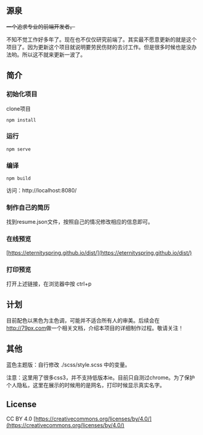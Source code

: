 ## 源泉
~~一个追求专业的前端开发者。~~

不知不觉工作好多年了。现在也不仅仅研究前端了。其实最不愿意更新的就是这个项目了。因为更新这个项目就说明要劳民伤财的去讨工作。但是很多时候也是没办法哟。所以这不就来更新一波了。
## 简介
### 初始化项目
clone项目

    npm install
### 运行
    npm serve
### 编译
    npm build
访问：http://localhost:8080/
### 制作自己的简历
找到resume.json文件，按照自己的情况修改相应的信息即可。
### 在线预览
[https://eternityspring.github.io/dist/](https://eternityspring.github.io/dist/)
### 打印预览
打开上述链接，在浏览器中按
    ctrl+p
## 计划
目前配色以黑色为主色调，可能并不适合所有人的审美。后续会在<a href="http://79px.com">http://79px.com</a>做一个相关文档，介绍本项目的详细制作过程。敬请关注！
## 其他
蓝色主题版：自行修改 ./scss/style.scss 中的变量。

注意：这里用了很多css3，并不支持低版本ie。目前只自测过chrome。为了保护个人隐私，这里在展示的时候用的是网名，打印时候显示真实名字。
## License
CC BY 4.0  [https://creativecommons.org/licenses/by/4.0/](https://creativecommons.org/licenses/by/4.0/)